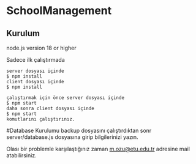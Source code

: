 # SchoolManagement
## Kurulum
node.js version 18 or higher


Sadece ilk çalıştırmada
```
server dosyası içinde
$ npm install
client dosyası içinde
$ npm install
```
```
çalıştırmak için önce server dosyası içinde
$ npm start
daha sonra client dosyası içinde
$ npm start
komutlarını çalıştırınız.
```
#Database Kurulumu
backup dosyasını çalıştırdıktan sonr server/database.js dosyasına girip bilgilerinizi yazın.

Olası bir problemle karşılaştığınız zaman
m.ozu@etu.edu.tr adresine mail atabilirsiniz.


